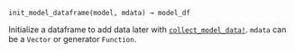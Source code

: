 ```
init_model_dataframe(model, mdata) → model_df
```

Initialize a dataframe to add data later with [`collect_model_data!`](@ref). `mdata` can be a `Vector` or generator `Function`.
